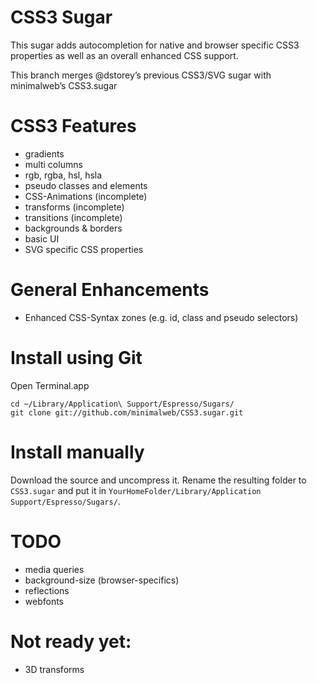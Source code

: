 CSS3 Sugar
===========

This sugar adds autocompletion for native and browser specific CSS3 properties as well as an overall enhanced CSS support.

This branch merges @dstorey’s previous CSS3/SVG sugar with minimalweb’s CSS3.sugar


CSS3 Features
=============

* gradients
* multi columns
* rgb, rgba, hsl, hsla
* pseudo classes and elements
* CSS-Animations (incomplete)
* transforms (incomplete)
* transitions (incomplete)
* backgrounds & borders
* basic UI
* SVG specific CSS properties


General Enhancements
====================

* Enhanced CSS-Syntax zones (e.g. id, class and pseudo selectors)


Install using Git
=================

Open Terminal.app

    cd ~/Library/Application\ Support/Espresso/Sugars/
    git clone git://github.com/minimalweb/CSS3.sugar.git


Install manually
=====================

Download the source and uncompress it. Rename the resulting folder to `CSS3.sugar` and put it in `YourHomeFolder/Library/Application Support/Espresso/Sugars/`.



TODO
====

* media queries
* background-size (browser-specifics)
* reflections
* webfonts


Not ready yet:
==============

* 3D transforms